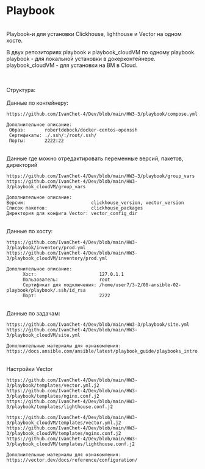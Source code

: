 <h1>Playbook</h1>

<br>
Playbook-и для установки Clickhouse, lighthouse и Vector на одном хосте.

В двух репозиториях playbook и playbook_cloudVM по одному playbook.
playbook - для локальной установки в докерконтейнере.
playbook_cloudVM - для установки на ВМ в Cloud.

<br>
<br>
Структура:
<br>
<br>
Данные по контейнеру:

```
https://github.com/IvanChet-4/Dev/blob/main/HW3-3/playbook/compose.yml
```

```
Дополнительное описание:
 Образ:       robertdebock/docker-centos-openssh
 Сертификаты: ./.ssh/:/root/.ssh/
 Порты:       2222:22
```

<br>
Данные где можно отредактировать переменные версий, пакетов, директорий

```
https://github.com/IvanChet-4/Dev/blob/main/HW3-3/playbook/group_vars
https://github.com/IvanChet-4/Dev/blob/main/HW3-3/playbook_cloudVM/group_vars
```

```
Дополнительное описание:
Версии:                        clickhouse_version, vector_version
Список пакетов:                clickhouse_packages
Директория для конфига Vector: vector_config_dir
```

<br>
Данные по хосту:

```
https://github.com/IvanChet-4/Dev/blob/main/HW3-3/playbook/inventory/prod.yml
https://github.com/IvanChet-4/Dev/blob/main/HW3-3/playbook_cloudVM/inventory/prod.yml
```

```
Дополнительное описание:
      Хост:                       127.0.1.1
      Пользователь:               root
      Сертификат для подключения: /home/user7/3-2/08-ansible-02-playbook/playbook/.ssh/id_rsa
      Порт:                       2222
```

<br>
Данные по задачам:

```
https://github.com/IvanChet-4/Dev/blob/main/HW3-3/playbook/site.yml
https://github.com/IvanChet-4/Dev/blob/main/HW3-3/playbook_cloudVM/site.yml
```

```
Дополнительные материалы для ознакомления:
https://docs.ansible.com/ansible/latest/playbook_guide/playbooks_intro.html
```

<br>
Настройки Vector

```
https://github.com/IvanChet-4/Dev/blob/main/HW3-3/playbook/templates/vector.yml.j2
https://github.com/IvanChet-4/Dev/blob/main/HW3-3/playbook/templates/nginx.conf.j2
https://github.com/IvanChet-4/Dev/blob/main/HW3-3/playbook/templates/lighthouse.conf.j2

https://github.com/IvanChet-4/Dev/blob/main/HW3-3/playbook_cloudVM/templates/vector.yml.j2
https://github.com/IvanChet-4/Dev/blob/main/HW3-3/playbook_cloudVM/templates/nginx.conf.j2
https://github.com/IvanChet-4/Dev/blob/main/HW3-3/playbook_cloudVM/templates/lighthouse.conf.j2
```

```
Дополнительные материалы для ознакомления:
https://vector.dev/docs/reference/configuration/
```
